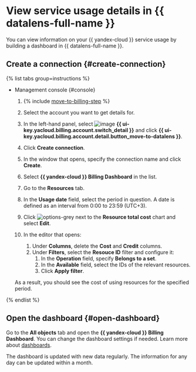 # View service usage details in {{ datalens-full-name }}

You can view information on your {{ yandex-cloud }} service usage by building a dashboard in {{ datalens-full-name }}.

## Create a connection {#create-connection}

{% list tabs group=instructions %}

- Management console {#console}

   1. {% include [move-to-billing-step](../_includes/move-to-billing-step.md) %}

   1. Select the account you want to get details for.
   1. In the left-hand panel, select ![image](../../_assets/console-icons/chart-area-stacked.svg) **{{ ui-key.yacloud.billing.account.switch_detail }}** and click **{{ ui-key.yacloud.billing.account.detail.button_move-to-datalens }}**.
   1. Click **Create connection**.
   1. In the window that opens, specify the connection name and click **Create**.
   1. Select **{{ yandex-cloud }} Billing Dashboard** in the list.
   1. Go to the **Resources** tab.
   1. In the **Usage date** field, select the period in question. A date is defined as an interval from 0:00 to 23:59 (UTC+3).
   1. Click ![options-grey](../../_assets/console-icons/ellipsis.svg) next to the **Resource total cost** chart and select **Edit**.
   1. In the editor that opens:
      1. Under **Columns**, delete the **Cost** and **Credit** columns.
      1. Under **Filters**, select the **Resouce ID** filter and configure it:
         1. In the **Operation** field, specify **Belongs to a set**.
         1. In the **Available** field, select the IDs of the relevant resources.
         1. Click **Apply filter**.

   As a result, you should see the cost of using resources for the specified period.

{% endlist %}

## Open the dashboard {#open-dashboard}

Go to the **All objects** tab and open the **{{ yandex-cloud }} Billing Dashboard**. You can change the dashboard settings if needed. Learn more about [dashboards](../../datalens/concepts/dashboard.md).

The dashboard is updated with new data regularly. The information for any day can be updated within a month.
